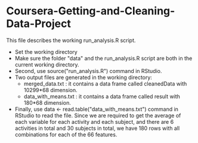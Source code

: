 # Coursera-Getting-and-Cleaning-Data-Project

This file describes the working run_analysis.R script.

* Set the working directory
* Make sure the folder "data" and the run_analysis.R script are both in the current working directory.
* Second, use source("run_analysis.R") command in RStudio. 
* Two output files are generated in the working directory:
  - merged_data.txt : it contains a data frame called cleanedData with 10299*68 dimension.
  - data_with_means.txt : it contains a data frame called result with 180*68 dimension.
* Finally, use data <- read.table("data_with_means.txt") command in RStudio to read the file. Since we are required to get the average of each variable for each activity and each subject, and there are 6 activities in total and 30 subjects in total, we have 180 rows with all combinations for each of the 66 features. 
